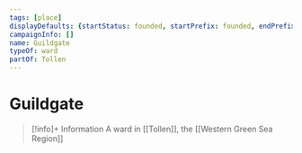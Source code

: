 ```yaml
---
tags: [place]
displayDefaults: {startStatus: founded, startPrefix: founded, endPrefix: destroyed, endStatus: destroyed}
campaignInfo: []
name: Guildgate
typeOf: ward
partOf: Tollen
---
```

# Guildgate
>[!info]+ Information
> A ward in [[Tollen]], the [[Western Green Sea Region]]
